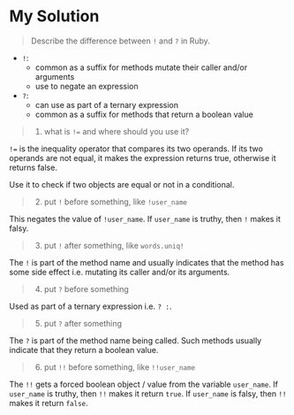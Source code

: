 # My Solution

> Describe the difference between `!` and `?` in Ruby.

- `!`:
  - common as a suffix for methods mutate their caller and/or arguments
  - use to negate an expression
- `?`:
  - can use as part of a ternary expression
  - common as a suffix for methods that return a boolean value

> 1. what is `!=` and where should you use it?

`!=` is the inequality operator that compares its two operands. If its two operands are not equal, it makes the expression returns true, otherwise it returns false.

Use it to check if two objects are equal or not in a conditional.

> 2. put `!` before something, like `!user_name`

This negates the value of `!user_name`. If `user_name` is truthy, then `!` makes it falsy.

> 3. put `!` after something, like `words.uniq!`

The `!` is part of the method name and usually indicates that the method has some side effect i.e. mutating its caller and/or its arguments.

> 4. put `?` before something

Used as part of a ternary expression i.e. `? :`.

> 5. put `?` after something

The `?` is part of the method name being called. Such methods usually indicate that they return a boolean value.

> 6. put `!!` before something, like `!!user_name`

The `!!` gets a forced boolean object / value from the variable `user_name`. If `user_name` is truthy, then `!!` makes it return `true`. If `user_name` is falsy, then `!!` makes it return `false`.
